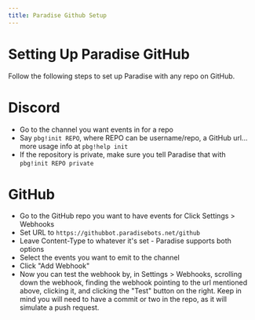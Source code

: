 ```yaml
---
title: Paradise Github Setup
---
```


# Setting Up Paradise GitHub
Follow the following steps to set up Paradise with any repo on GitHub.

# Discord
* Go to the channel you want events in for a repo
* Say `pbg!init REPO`, where REPO can be username/repo, a GitHub url... more usage info at `pbg!help init`
* If the repository is private, make sure you tell Paradise that with `pbg!init REPO private`

# GitHub
* Go to the GitHub repo you want to have events for Click Settings > Webhooks
* Set URL to `https://githubbot.paradisebots.net/github`
* Leave Content-Type to whatever it's set - Paradise supports both options
* Select the events you want to emit to the channel
* Click "Add Webhook"
* Now you can test the webhook by, in Settings > Webhooks, scrolling down the webhook, finding the webhook pointing to the url mentioned above, clicking it, and clicking the "Test" button on the right. Keep in mind you will need to have a commit or two in the repo, as it will simulate a push request.
